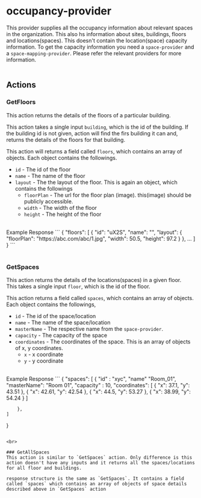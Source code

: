 # occupancy-provider
This provider supplies all the occupancy information about relevant spaces in the organization. This also hs information about sites, buildings, floors and locations(spaces). This doesn't contain the location(space) capacity information. To get the capacity information you need a `space-provider` and a `space-mapping-provider`. Please refer the relevant providers for more information.
<br>
<br>

## Actions 
### GetFloors
This action returns the details of the floors of a particular building. 

This action takes a single input `building`, which is the id of the building. If the building id is not given, action will find the firs building it can and, returns the details of the floors for that building. 

This action will returns a field called `floors`, which contains an array of objects.
Each object contains the followings.

- `id` - The id of the floor 
- `name` - The name of the floor 
- `layout` - The the layout of the floor. This is again an object, which contains the followings 
  * `floorPlan` - The url for the floor plan (image). this(image) should be publicly accessible. 
  * `width` - The width of the floor 
  * `height` - The height of the floor 

<br>
Example Response
```
{
    "floors": [
        {
            "id": "uX2S",
            "name": "",
            "layout": {
                "floorPlan": "https://abc.com/abc/1.jpg",
                "width": 50.5,
                "height": 97.2
            }
        },
        ...
    ]
}
```
<br>
<br>

### GetSpaces 
This action returns the details of the locations(spaces) in a given floor. <br>
This takes a single input `floor`, which is the id of the floor. 

This action returns a field called `spaces`, which contains an array of objects. Each object contains the followings,

- `id` - The id of the space/location 
- `name` - The name of the space/location 
- `masterName` - The respective name from the `space-provider`. 
- `capacity` - The capacity of the space
- `coordinates` - The coordinates of the space. This is an array of objects of x, y coordinates. 
   * `x` - x coordinate 
   * `y` - y coordinate

<br>
Example Response
```
{
    "spaces": [
        {
            "id" : "xyc",
            "name" "Room_01",
            "masterName": "Room 01",
            "capacity" : 10,
            "coordinates": [
                {
                    "x": 37.1,
                    "y": 43.51
                },
                {
                    "x": 42.61,
                    "y": 42.54
                },
                {
                    "x": 44.5,
                    "y": 53.27
                },
                {
                    "x": 38.99,
                    "y": 54.24
                }
            ]

        },
    ]
}
```

<br>

### GetAllSpaces
This action is similar to `GetSpaces` action. Only difference is this action doesn't have any inputs and it returns all the spaces/locations for all floor and buildings. 

response structure is the same as `GetSpaces`. It contains a field called `spaces` which contains an array of objects of space details described above in `GetSpaces` action


